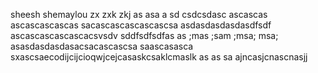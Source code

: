 sheesh
shemaylou
zx zxk zkj  as asa a
sd
csdcsdasc
ascascas
ascascascascas
sacascascascascascsa
asdasdasdasdasdfsdf
ascascascascascacsvsdv
sddfsdfsdfas as ;mas ;sam ;msa; msa; 
asasdasdasdasacsacascascsa
saascasasca
sxascsaecodijcijcioqwjcejcasaskcsaklcmaslk as as sa
ajncasjcnascnasjj
